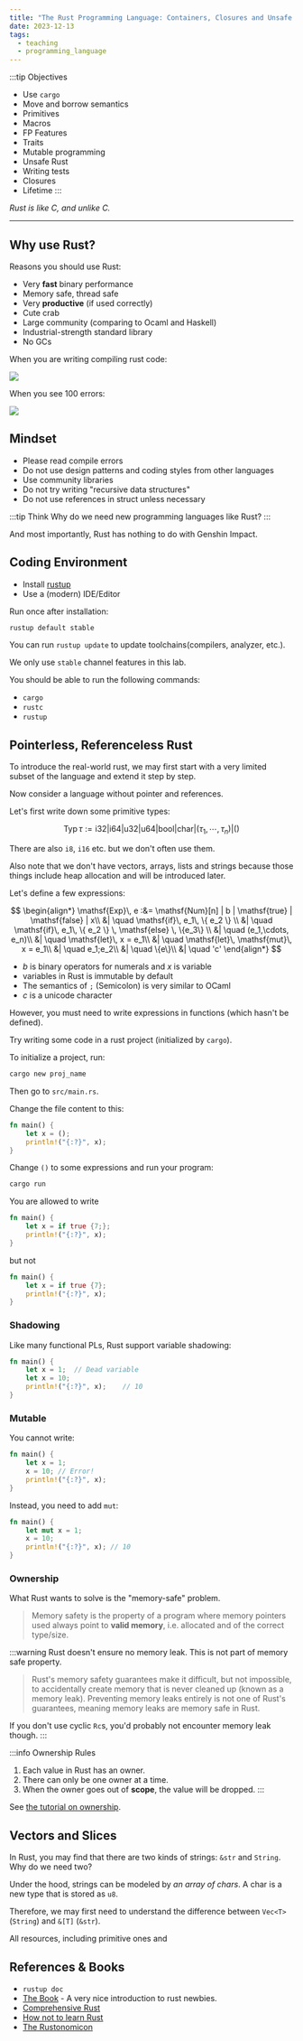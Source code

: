```yaml
---
title: "The Rust Programming Language: Containers, Closures and Unsafe Rust"
date: 2023-12-13
tags:
  - teaching
  - programming_language
---
```


:::tip Objectives
- Use `cargo`
- Move and borrow semantics
- Primitives
- Macros
- FP Features
- Traits
- Mutable programming
- Unsafe Rust
- Writing tests
- Closures
- Lifetime
:::

*Rust is like C, and unlike C.*

---

## Why use Rust?

Reasons you should use Rust:

- Very **fast** binary performance
- Memory safe, thread safe
- Very **productive** (if used correctly)
- Cute crab
- Large community (comparing to Ocaml and Haskell)
- Industrial-strength standard library
- No GCs

When you are writing compiling rust code:

<img src="../lab/crab1.png"></img>

When you see 100 errors:

<img src="../lab/crab2.png"></img>

## Mindset

- Please read compile errors
- Do not use design patterns and coding styles from other languages
- Use community libraries
- Do not try writing "recursive data structures"
- Do not use references in struct unless necessary

:::tip Think
Why do we need new programming languages like Rust?
:::

And most importantly, Rust has nothing to do with Genshin Impact.

## Coding Environment

- Install [rustup](https://rustup.rs/)
- Use a (modern) IDE/Editor

Run once after installation:

```bash
rustup default stable
```

You can run `rustup update` to update toolchains(compilers, analyzer, etc.).

We only use `stable` channel features in this lab.

You should be able to run the following commands:

- `cargo`
- `rustc`
- `rustup`

## Pointerless, Referenceless Rust

To introduce the real-world rust, we may first start with a very limited subset of the language and extend it step by step.

Now consider a language without pointer and references.

Let's first write down some primitive types:

$$
\mathsf{Typ}\, \tau := \mathsf{i32} | \mathsf{i64} | \mathsf{u32} | \mathsf{u64} | \mathsf{bool} | \mathsf{char} | (\tau_1,\cdots, \tau_n) | ()
$$

There are also `i8`, `i16` etc. but we don't often use them.

Also note that we don't have vectors, arrays, lists and strings because those things include heap allocation and will be introduced later.

Let's define a few expressions:

$$
\begin{align*}
\mathsf{Exp}\, e :&= \mathsf{Num}[n] | b | \mathsf{true} | \mathsf{false} | x\\
&| \quad \mathsf{if}\, e_1\, \{ e_2 \} \\
&| \quad \mathsf{if}\, e_1\, \{ e_2 \} \, \mathsf{else} \, \{e_3\} \\
&| \quad (e_1,\cdots, e_n)\\
&| \quad \mathsf{let}\, x = e_1\\
&| \quad \mathsf{let}\, \mathsf{mut}\, x = e_1\\
&| \quad e_1;e_2\\
&| \quad \{e\}\\
&| \quad 'c'
\end{align*}
$$

- $b$ is binary operators for numerals and $x$ is variable
- variables in Rust is immutable by default
- The semantics of `;` (Semicolon) is very similar to OCaml
- $c$ is a unicode character

However, you must need to write expressions in functions (which hasn't be defined).

Try writing some code in a rust project (initialized by `cargo`).

To initialize a project, run:

```bash
cargo new proj_name
```

Then go to `src/main.rs`.

Change the file content to this:

```rs
fn main() {
    let x = ();
    println!("{:?}", x);
}
```

Change `()` to some expressions and run your program:

```bash
cargo run
```

You are allowed to write

```rs
fn main() {
    let x = if true {7;};
    println!("{:?}", x);
}
```

but not

```rs
fn main() {
    let x = if true {7};
    println!("{:?}", x);
}
```

### Shadowing

Like many functional PLs, Rust support variable shadowing:

```rs
fn main() {
    let x = 1;  // Dead variable
    let x = 10;
    println!("{:?}", x);    // 10
}
```

### Mutable

You cannot write:

```rs
fn main() {
    let x = 1;
    x = 10; // Error!
    println!("{:?}", x);
}
```

Instead, you need to add `mut`:

```rs
fn main() {
    let mut x = 1;
    x = 10;
    println!("{:?}", x); // 10
}
```

### Ownership

What Rust wants to solve is the "memory-safe" problem.

> Memory safety is the property of a program where memory pointers used always point to **valid memory**, i.e. allocated and of the correct type/size.

:::warning
Rust doesn't ensure no memory leak. This is not part of memory safe property.

> Rust's memory safety guarantees make it difficult, but not impossible, to accidentally create memory that is never cleaned up (known as a memory leak). Preventing memory leaks entirely is not one of Rust's guarantees, meaning memory leaks are memory safe in Rust.

If you don't use cyclic `Rc`s, you'd probably not encounter memory leak though.
:::

:::info Ownership Rules
1. Each value in Rust has an owner.
2. There can only be one owner at a time.
3. When the owner goes out of **scope**, the value will be dropped.
:::

See [the tutorial on ownership](https://doc.rust-lang.org/book/ch04-01-what-is-ownership.html#ownership-rules).

## Vectors and Slices

In Rust, you may find that there are two kinds of strings: `&str` and `String`. Why do we need two?

Under the hood, strings can be modeled by *an array of chars*. A char is a new type that is stored as `u8`.

Therefore, we may first need to understand the difference between `Vec<T>` (`String`) and `&[T]` (`&str`).

All resources, including primitive ones and 

## References & Books

- `rustup doc`
- [The Book](https://doc.rust-lang.org/book/) - A very nice introduction to rust newbies.
- [Comprehensive Rust](https://google.github.io/comprehensive-rust/index.html)
- [How not to learn Rust](https://dystroy.org/blog/how-not-to-learn-rust/)
- [The Rustonomicon](https://doc.rust-lang.org/nomicon/intro.html)
